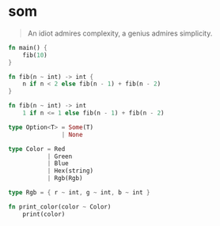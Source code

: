 # som

> An idiot admires complexity, a genius admires simplicity.

```rust
fn main() {
    fib(10)
}

fn fib(n ~ int) -> int {
    n if n < 2 else fib(n - 1) + fib(n - 2)
}
```

```rust
fn fib(n ~ int) -> int
    1 if n <= 1 else fib(n - 1) + fib(n - 2)
```

```rust
type Option<T> = Some(T)
               | None

type Color = Red 
           | Green 
           | Blue 
           | Hex(string) 
           | Rgb(Rgb)

type Rgb = { r ~ int, g ~ int, b ~ int }

fn print_color(color ~ Color)
    print(color)
```
